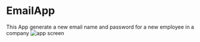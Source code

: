 # EmailApp
This App generate a new email name and password for a new employee in a company
![app screen](https://user-images.githubusercontent.com/17134421/44443238-f5de5680-a600-11e8-9bd7-16bd0d6501bf.jpg)
